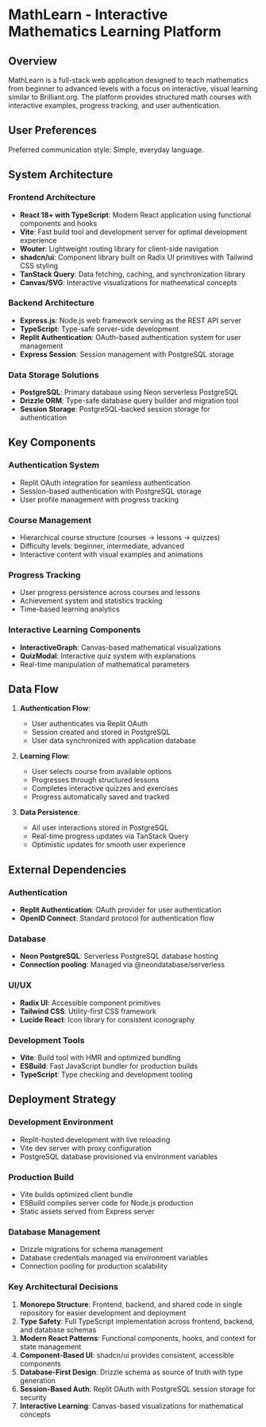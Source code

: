 # MathLearn - Interactive Mathematics Learning Platform

## Overview

MathLearn is a full-stack web application designed to teach mathematics from beginner to advanced levels with a focus on interactive, visual learning similar to Brilliant.org. The platform provides structured math courses with interactive examples, progress tracking, and user authentication.

## User Preferences

Preferred communication style: Simple, everyday language.

## System Architecture

### Frontend Architecture
- **React 18+ with TypeScript**: Modern React application using functional components and hooks
- **Vite**: Fast build tool and development server for optimal development experience
- **Wouter**: Lightweight routing library for client-side navigation
- **shadcn/ui**: Component library built on Radix UI primitives with Tailwind CSS styling
- **TanStack Query**: Data fetching, caching, and synchronization library
- **Canvas/SVG**: Interactive visualizations for mathematical concepts

### Backend Architecture
- **Express.js**: Node.js web framework serving as the REST API server
- **TypeScript**: Type-safe server-side development
- **Replit Authentication**: OAuth-based authentication system for user management
- **Express Session**: Session management with PostgreSQL storage

### Data Storage Solutions
- **PostgreSQL**: Primary database using Neon serverless PostgreSQL
- **Drizzle ORM**: Type-safe database query builder and migration tool
- **Session Storage**: PostgreSQL-backed session storage for authentication

## Key Components

### Authentication System
- Replit OAuth integration for seamless authentication
- Session-based authentication with PostgreSQL storage
- User profile management with progress tracking

### Course Management
- Hierarchical course structure (courses → lessons → quizzes)
- Difficulty levels: beginner, intermediate, advanced
- Interactive content with visual examples and animations

### Progress Tracking
- User progress persistence across courses and lessons
- Achievement system and statistics tracking
- Time-based learning analytics

### Interactive Learning Components
- **InteractiveGraph**: Canvas-based mathematical visualizations
- **QuizModal**: Interactive quiz system with explanations
- Real-time manipulation of mathematical parameters

## Data Flow

1. **Authentication Flow**:
   - User authenticates via Replit OAuth
   - Session created and stored in PostgreSQL
   - User data synchronized with application database

2. **Learning Flow**:
   - User selects course from available options
   - Progresses through structured lessons
   - Completes interactive quizzes and exercises
   - Progress automatically saved and tracked

3. **Data Persistence**:
   - All user interactions stored in PostgreSQL
   - Real-time progress updates via TanStack Query
   - Optimistic updates for smooth user experience

## External Dependencies

### Authentication
- **Replit Authentication**: OAuth provider for user authentication
- **OpenID Connect**: Standard protocol for authentication flow

### Database
- **Neon PostgreSQL**: Serverless PostgreSQL database hosting
- **Connection pooling**: Managed via @neondatabase/serverless

### UI/UX
- **Radix UI**: Accessible component primitives
- **Tailwind CSS**: Utility-first CSS framework
- **Lucide React**: Icon library for consistent iconography

### Development Tools
- **Vite**: Build tool with HMR and optimized bundling
- **ESBuild**: Fast JavaScript bundler for production builds
- **TypeScript**: Type checking and development tooling

## Deployment Strategy

### Development Environment
- Replit-hosted development with live reloading
- Vite dev server with proxy configuration
- PostgreSQL database provisioned via environment variables

### Production Build
- Vite builds optimized client bundle
- ESBuild compiles server code for Node.js production
- Static assets served from Express server

### Database Management
- Drizzle migrations for schema management
- Database credentials managed via environment variables
- Connection pooling for production scalability

### Key Architectural Decisions

1. **Monorepo Structure**: Frontend, backend, and shared code in single repository for easier development and deployment
2. **Type Safety**: Full TypeScript implementation across frontend, backend, and database schemas
3. **Modern React Patterns**: Functional components, hooks, and context for state management
4. **Component-Based UI**: shadcn/ui provides consistent, accessible components
5. **Database-First Design**: Drizzle schema as source of truth with type generation
6. **Session-Based Auth**: Replit OAuth with PostgreSQL session storage for security
7. **Interactive Learning**: Canvas-based visualizations for mathematical concepts